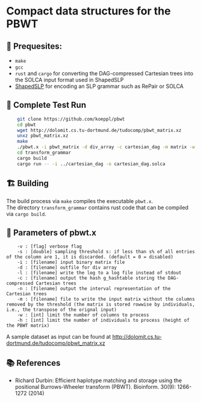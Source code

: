 # Compact data structures for the PBWT 

## 🧰 Prequesites:
 - `make` 
 - `gcc`
 - `rust` and `cargo` for converting the DAG-compressed Cartesian trees into the SOLCA input format used in ShapedSLP
 - [ShapedSLP](https://github.com/itomomoti/ShapedSlp) for encoding an SLP grammar such as RePair or SOLCA

## 🚀 Complete Test Run
```bash
	git clone https://github.com/koeppl/pbwt
	cd pbwt
	wget http://dolomit.cs.tu-dortmund.de/tudocomp/pbwt_matrix.xz
	unxz pbwt_matrix.xz
	make
	./pbwt.x -i pbwt_matrix -d div_array -c cartesian_dag -m matrix -w 30 -h 30
	cd transform_grammar
	cargo build
	cargo run -- -i ../cartesian_dag -o cartesian_dag.solca
```

## 🏗️ Building

The build process via `make` compiles the executable `pbwt.x`.  
The directory `transform_grammar` contains rust code that can be compiled via `cargo build`.

## 🎌 Parameters of pbwt.x

```
	-v : [flag] verbose flag 
	-s : [double] sampling threshold s: if less than s% of all entries of the column are 1, it is discarded. (default = 0 = disabled) 
	-i : [filename] input binary matrix file 
	-d : [filename] outfile for div array 
	-l : [filename] write the log to a log file instead of stdout 
	-c : [filename] output the hash g_hashtable storing the DAG-compressed Cartesian trees 
	-n : [filename] output the interval representation of the Cartesian trees 
	-m : [filename] file to write the input matrix without the columns removed by the threshold (the matrix is stored rowwise by individuals, i.e., the transpose of the orignal input)
	-w : [int] limit the number of columns to process 
	-h : [int] limit the number of individuals to process (height of the PBWT matrix)
```

A sample dataset as input can be found at http://dolomit.cs.tu-dortmund.de/tudocomp/pbwt_matrix.xz

## 📚 References
- Richard Durbin: Efficient haplotype matching and storage using the positional Burrows-Wheeler transform (PBWT). Bioinform. 30(9): 1266-1272 (2014)
